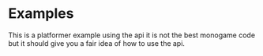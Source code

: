 # Examples

This is a platformer example using the api it is not the best monogame code but it should give you a fair idea of how to use the api.
